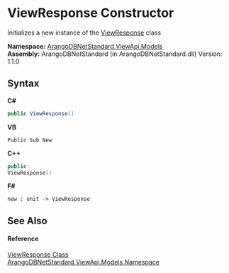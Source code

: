 # ViewResponse Constructor 
 

Initializes a new instance of the <a href="73eecc45-ac29-1ef9-0995-535d4ba55ead">ViewResponse</a> class

**Namespace:**&nbsp;<a href="23bbeb16-c099-4f2c-4dad-2e67e1a19df4">ArangoDBNetStandard.ViewApi.Models</a><br />**Assembly:**&nbsp;ArangoDBNetStandard (in ArangoDBNetStandard.dll) Version: 1.1.0

## Syntax

**C#**<br />
``` C#
public ViewResponse()
```

**VB**<br />
``` VB
Public Sub New
```

**C++**<br />
``` C++
public:
ViewResponse()
```

**F#**<br />
``` F#
new : unit -> ViewResponse
```


## See Also


#### Reference
<a href="73eecc45-ac29-1ef9-0995-535d4ba55ead">ViewResponse Class</a><br /><a href="23bbeb16-c099-4f2c-4dad-2e67e1a19df4">ArangoDBNetStandard.ViewApi.Models Namespace</a><br />